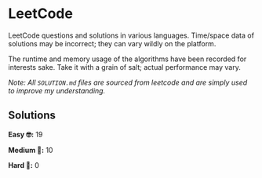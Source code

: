 # LeetCode

LeetCode questions and solutions in various languages. Time/space data of solutions may be incorrect; they can vary wildly on the platform.

The runtime and memory usage of the algorithms have been recorded for interests sake. Take it with a grain of salt; actual performance may vary.

_Note: All `SOLUTION.md` files are sourced from leetcode and are simply used to improve my understanding._

## Solutions

**Easy 🤓:** 19

**Medium 🧐:** 10

**Hard 🤯:** 0
